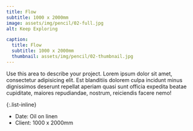 ```yaml
---
title: Flow
subtitle: 1000 x 2000mm
image: assets/img/pencil/02-full.jpg
alt: Keep Exploring

caption:
  title: Flow
  subtitle: 1000 x 2000mm
  thumbnail: assets/img/pencil/02-thumbnail.jpg
---
```

Use this area to describe your project. Lorem ipsum dolor sit amet, consectetur adipisicing elit. Est blanditiis dolorem culpa incidunt minus dignissimos deserunt repellat aperiam quasi sunt officia expedita beatae cupiditate, maiores repudiandae, nostrum, reiciendis facere nemo!

{:.list-inline}
- Date: Oil on linen
- Client: 1000 x 2000mm


